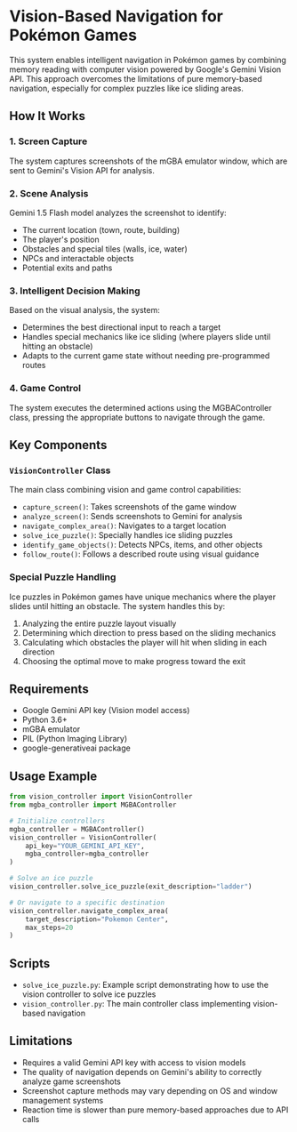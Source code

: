 # Vision-Based Navigation for Pokémon Games

This system enables intelligent navigation in Pokémon games by combining memory reading with computer vision powered by Google's Gemini Vision API. This approach overcomes the limitations of pure memory-based navigation, especially for complex puzzles like ice sliding areas.

## How It Works

### 1. Screen Capture
The system captures screenshots of the mGBA emulator window, which are sent to Gemini's Vision API for analysis.

### 2. Scene Analysis
Gemini 1.5 Flash model analyzes the screenshot to identify:
- The current location (town, route, building)
- The player's position
- Obstacles and special tiles (walls, ice, water)
- NPCs and interactable objects
- Potential exits and paths

### 3. Intelligent Decision Making
Based on the visual analysis, the system:
- Determines the best directional input to reach a target
- Handles special mechanics like ice sliding (where players slide until hitting an obstacle)
- Adapts to the current game state without needing pre-programmed routes

### 4. Game Control
The system executes the determined actions using the MGBAController class, pressing the appropriate buttons to navigate through the game.

## Key Components

### `VisionController` Class
The main class combining vision and game control capabilities:
- `capture_screen()`: Takes screenshots of the game window
- `analyze_screen()`: Sends screenshots to Gemini for analysis
- `navigate_complex_area()`: Navigates to a target location
- `solve_ice_puzzle()`: Specially handles ice sliding puzzles
- `identify_game_objects()`: Detects NPCs, items, and other objects
- `follow_route()`: Follows a described route using visual guidance

### Special Puzzle Handling

Ice puzzles in Pokémon games have unique mechanics where the player slides until hitting an obstacle. The system handles this by:

1. Analyzing the entire puzzle layout visually
2. Determining which direction to press based on the sliding mechanics
3. Calculating which obstacles the player will hit when sliding in each direction
4. Choosing the optimal move to make progress toward the exit

## Requirements

- Google Gemini API key (Vision model access)
- Python 3.6+
- mGBA emulator
- PIL (Python Imaging Library)
- google-generativeai package

## Usage Example

```python
from vision_controller import VisionController
from mgba_controller import MGBAController

# Initialize controllers
mgba_controller = MGBAController()
vision_controller = VisionController(
    api_key="YOUR_GEMINI_API_KEY",
    mgba_controller=mgba_controller
)

# Solve an ice puzzle
vision_controller.solve_ice_puzzle(exit_description="ladder")

# Or navigate to a specific destination
vision_controller.navigate_complex_area(
    target_description="Pokemon Center",
    max_steps=20
)
```

## Scripts

- `solve_ice_puzzle.py`: Example script demonstrating how to use the vision controller to solve ice puzzles
- `vision_controller.py`: The main controller class implementing vision-based navigation

## Limitations

- Requires a valid Gemini API key with access to vision models
- The quality of navigation depends on Gemini's ability to correctly analyze game screenshots
- Screenshot capture methods may vary depending on OS and window management systems
- Reaction time is slower than pure memory-based approaches due to API calls 